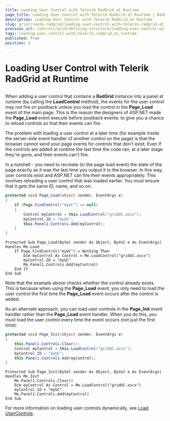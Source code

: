 ```yaml
---
title: Loading User Control with Telerik RadGrid at Runtime
page_title: Loading User Control with Telerik RadGrid at Runtime | RadGrid for ASP.NET AJAX Documentation
description: Loading User Control with Telerik RadGrid at Runtime
slug: grid/create-radgrid/loading-user-control-with-telerik-radgrid-at-runtime
previous_url: controls/grid/defining-structure/loading-user-control-with-telerik-radgrid-at-runtime
tags: loading,user,control,with,telerik,radgrid,at,runtime
published: True
position: 5
---
```


# Loading User Control with Telerik RadGrid at Runtime



## 

When adding a user control that contains a **RadGrid** instance into a panel at runtime (by calling the **LoadControl** method), the events for the user control may not fire on postback unless you load the control in the **Page_Load** event of the main page. This is the reason the designers of ASP.NET made the **Page_Load** event execute before postback events: to give you a chance to reload controls so that their events can fire.

The problem with loading a user control at a later time (for example inside the server-side event handler of another control on the page) is that the browser cannot send your page events for controls that don't exist. Even if the controls are added at runtime the last time the code ran, at a later stage they're gone, and their events can't fire.

In a nutshell - you need to recreate (in the page load event) the state of the page exactly as it was the last time you output it to the browser. In this way, user controls exist and ASP.NET can fire their events appropriately. This involves reloading a user control that was loaded earlier. You must ensure that it gets the same ID, name, and so on:



````C#	
protected void Page_Load(object sender, EventArgs e)
{
    if (Page.FindControl("myUC") == null)
    {
        Control myControl = this.LoadControl("gridUC.ascx");
        myControl.ID = "myUC";
        this.Panel1.Controls.Add(myControl);
    }
}
````
````VB
Protected Sub Page_Load(ByVal sender As Object, ByVal e As EventArgs) Handles Me.Load
    If Page.FindControl("myUC") = Nothing Then
        Dim myControl As Control = Me.LoadControl("gridUC.ascx")
        myControl.ID = "myUC"
        Me.Panel1.Controls.Add(myControl)
    End If
End Sub
````


Note that the example above checks whether the control already exists. This is because when using the **Page_Load** event, you only need to load the user control the first time the **Page_Load** event occurs after the control is added.

As an alternate approach, you can load user controls in the **Page_Init** event handler rather than the **Page_Load** event handler. When you do this, you must load the user control every time the event occurs (not just the first time):



````C#
protected void Page_Init(object sender, EventArgs e)
{
    this.Panel1.Controls.Clear();
    Control myControl = this.LoadControl("gridUC.ascx");
    myControl.ID = "myUC";
    this.Panel1.Controls.Add(myControl);
}
````
````VB
Protected Sub Page_Init(ByVal sender As Object, ByVal e As EventArgs) Handles Me.Init
    Me.Panel1.Controls.Clear()
    Dim myControl As Control = Me.LoadControl("gridUC.ascx")
    myControl.ID = "myUC"
    Me.Panel1.Controls.Add(myControl)
End Sub
````


For more information on loading user controls dynamically, see [Load UserControls](http://www.telerik.com/help/aspnet-ajax/ajxLoadUserControls.html).

